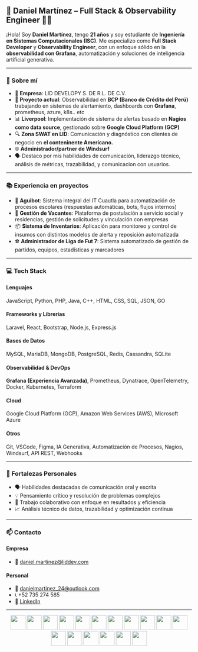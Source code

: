 ## 🧠 Daniel Martínez – Full Stack & Observability Engineer 👨‍💻

¡Hola! Soy **Daniel Martínez**, tengo **21 años** y soy estudiante de **Ingeniería en Sistemas Computacionales (ISC)**. Me especializo como **Full Stack Developer** y **Observability Engineer**, con un enfoque sólido en la **observabilidad con Grafana**, automatización y soluciones de inteligencia artificial generativa.

---

### 🚀 Sobre mí

* 🏢 **Empresa**: LID DEVELOPY S. DE R.L. DE C.V.
* 💼 **Proyecto actual**: Observabilidad en **BCP (Banco de Crédito del Perú)** trabajando en sistemas de alertamiento, dashboards con **Grafana**, prometheus, azure, k8s.. etc
* 📊 **Liverpool**: Implementación de sistema de alertas basado en **Nagios como data source**, gestionado sobre **Google Cloud Platform (GCP)**
* 🔍 **Zona SWAT en LID**: Comunicación y diagnóstico con clientes de negocio en **el conteninente Americano.**
* 🌐 **Administrador/partner de Windsurf**
* 🗣️ Destaco por mis habilidades de comunicación, liderazgo técnico, análisis de métricas, trazabilidad, y comunicacion con usuarios.

---

### 📚 Experiencia en proyectos

* 🤖 **Aguibot**: Sistema integral del IT Cuautla para automatización de procesos escolares (respuestas automáticas, bots, flujos internos)
* 💼 **Gestión de Vacantes**: Plataforma de postulación a servicio social y residencias, gestión de solicitudes y vinculación con empresas
* 📦 **Sistema de Inventarios**: Aplicación para monitoreo y control de insumos con distintos modelos de alerta y reposición automatizada
* ⚽ **Administrador de Liga de Fut 7**: Sistema automatizado de gestión de partidos, equipos, estadísticas y marcadores

---

### 💻 Tech Stack

#### Lenguajes

JavaScript, Python, PHP, Java, C++, HTML, CSS, SQL, JSON, GO

#### Frameworks y Librerías

Laravel, React, Bootstrap, Node.js, Express.js

#### Bases de Datos

MySQL, MariaDB, MongoDB, PostgreSQL, Redis, Cassandra, SQLite

#### Observabilidad & DevOps

**Grafana (Experiencia Avanzada)**, Prometheus, Dynatrace, OpenTelemetry, Docker, Kubernetes, Terraform

#### Cloud

Google Cloud Platform (GCP), Amazon Web Services (AWS), Microsoft Azure

#### Otros

Git, VSCode, Figma, IA Generativa, Automatización de Procesos, Nagios, Windsurf, API REST, Webhooks

---

### 🎯 Fortalezas Personales

* 🗣️ Habilidades destacadas de comunicación oral y escrita
* 💡 Pensamiento crítico y resolución de problemas complejos
* 🤝 Trabajo colaborativo con enfoque en resultados y eficiencia
* 📈 Análisis técnico de datos, trazabilidad y optimización continua

---

### 📫 Contacto

#### Empresa

* 📧 [daniel.martinez@liddev.com](mailto:daniel.martinez@liddev.com)

#### Personal

* 📧 [danielmartinez\_24@outlook.com](mailto:danielmartinez_24@outlook.com)
* 📞 +52 735 274 585
* 🔗 [LinkedIn](https://www.linkedin.com/in/daniel-martinez-789bb2265)

---

<p align="center">
  <img src="https://cdn.jsdelivr.net/gh/devicons/devicon/icons/figma/figma-original.svg" width="40"/>
  <img src="https://cdn.jsdelivr.net/gh/devicons/devicon/icons/git/git-original.svg" width="40"/>
  <img src="https://cdn.jsdelivr.net/gh/devicons/devicon/icons/vscode/vscode-original.svg" width="40"/>
  <img src="https://cdn.jsdelivr.net/gh/devicons/devicon/icons/css3/css3-original.svg" width="40"/>
  <img src="https://cdn.jsdelivr.net/gh/devicons/devicon/icons/javascript/javascript-original.svg" width="40"/>
  <img src="https://cdn.jsdelivr.net/gh/devicons/devicon/icons/python/python-original.svg" width="40"/>
  <img src="https://cdn.jsdelivr.net/gh/devicons/devicon/icons/php/php-original.svg" width="40"/>
  <img src="https://cdn.jsdelivr.net/gh/devicons/devicon/icons/java/java-original.svg" width="40"/>
  <img src="https://cdn.jsdelivr.net/gh/devicons/devicon/icons/cplusplus/cplusplus-original.svg" width="40"/>
  <img src="https://cdn.jsdelivr.net/gh/devicons/devicon/icons/mysql/mysql-original.svg" width="40"/>
  <img src="https://cdn.jsdelivr.net/gh/devicons/devicon/icons/postgresql/postgresql-original.svg" width="40"/>
  <img src="https://cdn.jsdelivr.net/gh/devicons/devicon/icons/mongodb/mongodb-original.svg" width="40"/>
  <img src="https://cdn.jsdelivr.net/gh/devicons/devicon/icons/docker/docker-original.svg" width="40"/>
  <img src="https://cdn.jsdelivr.net/gh/devicons/devicon/icons/kubernetes/kubernetes-plain.svg" width="40"/>
  <img src="https://cdn.jsdelivr.net/gh/devicons/devicon/icons/terraform/terraform-original.svg" width="40"/>
  <img src="https://cdn.jsdelivr.net/gh/devicons/devicon/icons/googlecloud/googlecloud-original.svg" width="40"/>
  <img src="https://cdn.jsdelivr.net/gh/devicons/devicon/icons/azure/azure-original.svg" width="40"/>
</p>
